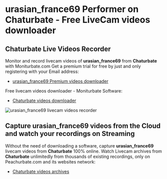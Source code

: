 # urasian_france69 Performer on Chaturbate - Free LiveCam videos downloader

## Chaturbate Live Videos Recorder

Monitor and record livecam videos of **urasian_france69** from **Chaturbate** with Moniturbate.com
Get a premium trial for free by just and only registering with your Email address:
* [urasian_france69 Premium videos downloader](https://moniturbate.com/request-demo-licence-key.html)

Free livecam videos downloader - Moniturbate Software:
* [Chaturbate videos downloader](https://moniturbate.com/moniturbate-download-software.html)

![urasian_france69 livecam videos recorder](https://peachurnet.com/templates/moniturbate-software.png)


## Capture urasian_france69 videos from the Cloud and watch your recordings on Streaming

Without the need of downloading a software, capture **urasian_france69** livecam videos from **Chaturbate** 100% online.
Watch Livecam archives from **Chaturbate** unlimitedly from thousands of existing recordings, only on Peachurbate.com and its websites network:
* [Chaturbate videos archives](https://peachurnet.com/)